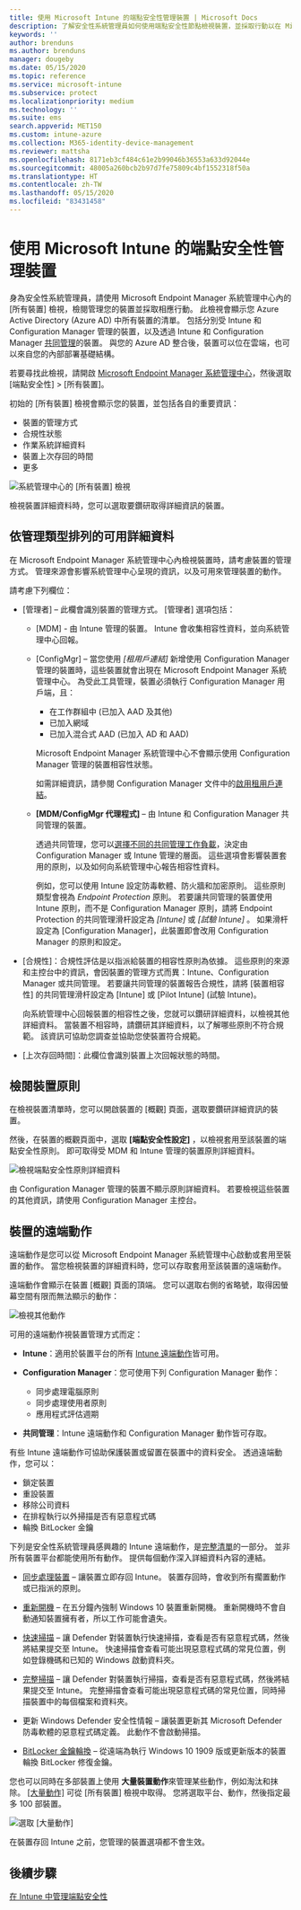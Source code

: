 ```yaml
---
title: 使用 Microsoft Intune 的端點安全性管理裝置 | Microsoft Docs
description: 了解安全性系統管理員如何使用端點安全性節點檢視裝置，並採取行動以在 Microsoft 端點管理員中管理裝置。
keywords: ''
author: brenduns
ms.author: brenduns
manager: dougeby
ms.date: 05/15/2020
ms.topic: reference
ms.service: microsoft-intune
ms.subservice: protect
ms.localizationpriority: medium
ms.technology: ''
ms.suite: ems
search.appverid: MET150
ms.custom: intune-azure
ms.collection: M365-identity-device-management
ms.reviewer: mattsha
ms.openlocfilehash: 8171eb3cf484c61e2b99046b36553a633d92044e
ms.sourcegitcommit: 48005a260bcb2b97d7fe75809c4bf1552318f50a
ms.translationtype: HT
ms.contentlocale: zh-TW
ms.lasthandoff: 05/15/2020
ms.locfileid: "83431458"
---
```

# <a name="manage-devices-with-endpoint-security-in-microsoft-intune"></a>使用 Microsoft Intune 的端點安全性管理裝置

身為安全性系統管理員，請使用 Microsoft Endpoint Manager 系統管理中心內的 [所有裝置] 檢視，檢閱管理您的裝置並採取相應行動。 此檢視會顯示您 Azure Active Directory (Azure AD) 中所有裝置的清單。 包括分別受 Intune 和 Configuration Manager 管理的裝置，以及透過 Intune 和 Configuration Manager [共同管理](https://docs.microsoft.com/configmgr/comanage/overview)的裝置。 與您的 Azure AD 整合後，裝置可以位在雲端，也可以來自您的內部部署基礎結構。

 若要尋找此檢視，請開啟 [Microsoft Endpoint Manager 系統管理中心](https://go.microsoft.com/fwlink/?linkid=2109431)，然後選取 [端點安全性] > [所有裝置]。

初始的 [所有裝置] 檢視會顯示您的裝置，並包括各自的重要資訊：

- 裝置的管理方式
- 合規性狀態
- 作業系統詳細資料
- 裝置上次存回的時間
- 更多

![系統管理中心的 [所有裝置] 檢視](./media/endpoint-security-manage-devices/all-device-view.png)

檢視裝置詳細資料時，您可以選取要鑽研取得詳細資訊的裝置。

## <a name="available-details-by-management-type"></a>依管理類型排列的可用詳細資料

在 Microsoft Endpoint Manager 系統管理中心內檢視裝置時，請考慮裝置的管理方式。 管理來源會影響系統管理中心呈現的資訊，以及可用來管理裝置的動作。

請考慮下列欄位：

- [管理者] – 此欄會識別裝置的管理方式。 [管理者] 選項包括：

  - [MDM] - 由 Intune 管理的裝置。 Intune 會收集相容性資料，並向系統管理中心回報。

  - [ConfigMgr] – 當您使用 *[租用戶連結]* 新增使用 Configuration Manager 管理的裝置時，這些裝置就會出現在 Microsoft Endpoint Manager 系統管理中心。 為受此工具管理，裝置必須執行 Configuration Manager 用戶端，且：

    - 在工作群組中 (已加入 AAD 及其他)
    - 已加入網域
    - 已加入混合式 AAD (已加入 AD 和 AAD)

    Microsoft Endpoint Manager 系統管理中心不會顯示使用 Configuration Manager 管理的裝置相容性狀態。

    如需詳細資訊，請參閱 Configuration Manager 文件中的[啟用租用戶連結](https://docs.microsoft.com/configmgr/tenant-attach/device-sync-actions)。

  - **[MDM/ConfigMgr 代理程式]** – 由 Intune 和 Configuration Manager 共同管理的裝置。

    透過共同管理，您可以[選擇不同的共同管理工作負載](https://docs.microsoft.com/configmgr/comanage/how-to-switch-workloads)，決定由 Configuration Manager 或 Intune 管理的層面。 這些選項會影響裝置套用的原則，以及如何向系統管理中心報告相容性資料。

    例如，您可以使用 Intune 設定防毒軟體、防火牆和加密原則。 這些原則類型會視為 *Endpoint Protection* 原則。 若要讓共同管理的裝置使用 Intune 原則，而不是 Configuration Manager 原則，請將 Endpoint Protection 的共同管理滑杆設定為 *[Intune]* 或 *[試驗 Intune]* 。 如果滑杆設定為 [Configuration Manager]，此裝置即會改用 Configuration Manager 的原則和設定。

- [合規性]：合規性評估是以指派給裝置的相容性原則為依據。 這些原則的來源和主控台中的資訊，會因裝置的管理方式而異：Intune、Configuration Manager 或共同管理。 若要讓共同管理的裝置報告合規性，請將 [裝置相容性] 的共同管理滑杆設定為 [Intune] 或 [Pilot Intune] \(試驗 Intune\)。  

  向系統管理中心回報裝置的相容性之後，您就可以鑽研詳細資料，以檢視其他詳細資料。 當裝置不相容時，請鑽研其詳細資料，以了解哪些原則不符合規範。 該資訊可協助您調查並協助您使裝置符合規範。

- [上次存回時間]：此欄位會識別裝置上次回報狀態的時間。

## <a name="review-a-devices-policy"></a>檢閱裝置原則

在檢視裝置清單時，您可以開啟裝置的 [概觀] 頁面，選取要鑽研詳細資訊的裝置。

然後，在裝置的概觀頁面中，選取 **[端點安全性設定]** ，以檢視套用至該裝置的端點安全性原則。 即可取得受 MDM 和 Intune 管理的裝置原則詳細資料。

![檢視端點安全性原則詳細資料](./media/endpoint-security-manage-devices/view-policy-details.png)

由 Configuration Manager 管理的裝置不顯示原則詳細資料。 若要檢視這些裝置的其他資訊，請使用 Configuration Manager 主控台。

## <a name="remote-actions-for-devices"></a>裝置的遠端動作

遠端動作是您可以從 Microsoft Endpoint Manager 系統管理中心啟動或套用至裝置的動作。 當您檢視裝置的詳細資料時，您可以存取套用至該裝置的遠端動作。

遠端動作會顯示在裝置 [概觀] 頁面的頂端。 您可以選取右側的省略號，取得因螢幕空間有限而無法顯示的動作：

![檢視其他動作](./media/endpoint-security-manage-devices/view-additional-actions.png)

可用的遠端動作視裝置管理方式而定：

- **Intune**：適用於裝置平台的所有 [Intune 遠端動作](../remote-actions/device-management.md)皆可用。  
- **Configuration Manager**：您可使用下列 Configuration Manager 動作：

  - 同步處理電腦原則
  - 同步處理使用者原則
  - 應用程式評估週期

- **共同管理**：Intune 遠端動作和 Configuration Manager 動作皆可存取。

有些 Intune 遠端動作可協助保護裝置或留置在裝置中的資料安全。 透過遠端動作，您可以：

- 鎖定裝置
- 重設裝置
- 移除公司資料
- 在排程執行以外掃描是否有惡意程式碼
- 輪換 BitLocker 金鑰

下列是安全性系統管理員感興趣的 Intune 遠端動作，是[完整清單](../remote-actions/device-inventory.md#view-the-device-details)的一部分。 並非所有裝置平台都能使用所有動作。 提供每個動作深入詳細資料內容的連結。

- [同步處理裝置](../remote-actions/device-sync.md) – 讓裝置立即存回 Intune。 裝置存回時，會收到所有擱置動作或已指派的原則。  

- [重新開機](../remote-actions/device-restart.md) – 在五分鐘內強制 Windows 10 裝置重新開機。 重新開機時不會自動通知裝置擁有者，所以工作可能會遺失。

- [快速掃描](../configuration/device-restrictions-windows-10.md) – 讓 Defender 對裝置執行快速掃描，查看是否有惡意程式碼，然後將結果提交至 Intune。 快速掃描會查看可能出現惡意程式碼的常見位置，例如登錄機碼和已知的 Windows 啟動資料夾。

- [完整掃描](../configuration/device-restrictions-windows-10.md) – 讓 Defender 對裝置執行掃描，查看是否有惡意程式碼，然後將結果提交至 Intune。 完整掃描會查看可能出現惡意程式碼的常見位置，同時掃描裝置中的每個檔案和資料夾。

- 更新 Windows Defender 安全性情報 – 讓裝置更新其 Microsoft Defender 防毒軟體的惡意程式碼定義。 此動作不會啟動掃描。

- [BitLocker 金鑰輪換](../protect/encrypt-devices.md#to-rotate-the-bitlocker-recovery-key) – 從遠端為執行 Windows 10 1909 版或更新版本的裝置輪換 BitLocker 修復金鑰。

您也可以同時在多部裝置上使用 **大量裝置動作**來管理某些動作，例如淘汰和抹除。 [[大量動作]](../remote-actions/bulk-device-actions.md) 可從 [所有裝置] 檢視中取得。 您將選取平台、動作，然後指定最多 100 部裝置。

![選取 [大量動作]](./media/endpoint-security-manage-devices/select-bulk-actions.png)

在裝置存回 Intune 之前，您管理的裝置選項都不會生效。

## <a name="next-steps"></a>後續步驟

[在 Intune 中管理端點安全性](../protect/endpoint-security.md)